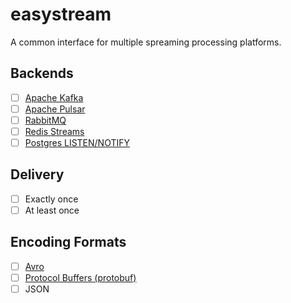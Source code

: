 # easystream
A common interface for multiple spreaming processing platforms.

## Backends
- [ ] [Apache Kafka](https://kafka.apache.org/)
- [ ] [Apache Pulsar](https://pulsar.apache.org/)
- [ ] [RabbitMQ](https://www.rabbitmq.com/)
- [ ] [Redis Streams](https://redis.io/docs/data-types/streams/)
- [ ] [Postgres LISTEN/NOTIFY](https://www.postgresql.org/docs/current/sql-notify.html)

## Delivery 
- [ ] Exactly once
- [ ] At least once

## Encoding Formats
- [ ] [Avro](https://avro.apache.org/)
- [ ] [Protocol Buffers (protobuf)](https://developers.google.com/protocol-buffers/)
- [ ] JSON
